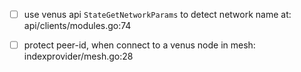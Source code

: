 - [ ] use venus api `StateGetNetworkParams` to detect network name at: api/clients/modules.go:74
- [ ] protect peer-id, when connect to a venus node in mesh: indexprovider/mesh.go:28 



